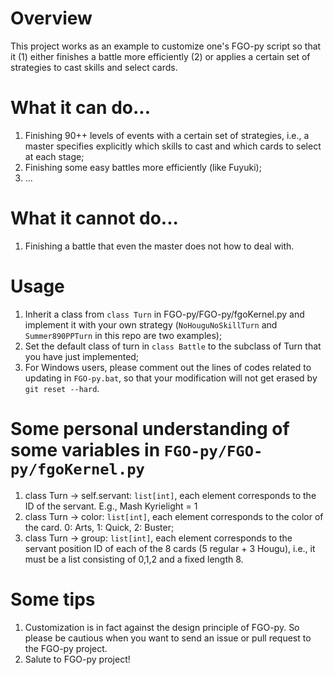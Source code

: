 # Overview
This project works as an example to customize one's FGO-py script so that it (1) either finishes a battle more efficiently (2) or applies a certain set of strategies to cast skills and select cards.

# What it can do...
1. Finishing 90++ levels of events with a certain set of strategies, i.e., a master specifies explicitly which skills to cast and which cards to select at each stage;
2. Finishing some easy battles more efficiently (like Fuyuki);
3. ...

# What it cannot do...
1. Finishing a battle that even the master does not how to deal with.

# Usage
1. Inherit a class from `class Turn` in FGO-py/FGO-py/fgoKernel.py and implement it with your own strategy (`NoHouguNoSkillTurn` and `Summer890PPTurn` in this repo are two examples);
2. Set the default class of turn in `class Battle` to the subclass of Turn that you have just implemented;
3. For Windows users, please comment out the lines of codes related to updating in `FGO-py.bat`, so that your modification will not get erased by `git reset --hard`.

# Some personal understanding of some variables in `FGO-py/FGO-py/fgoKernel.py`
1. class Turn -> self.servant: `list[int]`, each element corresponds to the ID of the servant. E.g., Mash Kyrielight = 1
2. class Turn -> color: `list[int]`, each element corresponds to the color of the card. 0: Arts, 1: Quick, 2: Buster;
3. class Turn -> group: `list[int]`, each element corresponds to the servant position ID of each of the 8 cards (5 regular + 3 Hougu), i.e., it must be a list consisting of 0,1,2 and a fixed length 8.

# Some tips
1. Customization is in fact against the design principle of FGO-py. So please be cautious when you want to send an issue or pull request to the FGO-py project.
2. Salute to FGO-py project!
